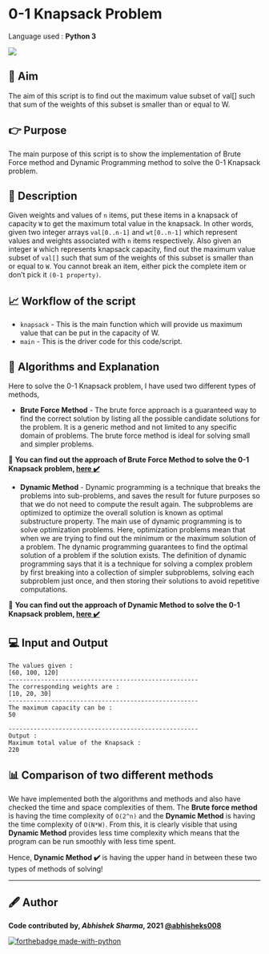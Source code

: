 # 0-1 Knapsack Problem
Language used : **Python 3**

![](https://github.com/abhisheks008/PyAlgo-Tree/blob/main/Knapsack/0-1%20Knapsack/Images/knapsack3.jpg)

## 🎯 Aim
The aim of this script is to find out the maximum value subset of val[] such that sum of the weights of this subset is smaller than or equal to W.

## 👉 Purpose
The main purpose of this script is to show the implementation of Brute Force method and Dynamic Programming method to solve the 0-1 Knapsack problem.

## 📄 Description
Given weights and values of `n` items, put these items in a knapsack of capacity `W` to get the maximum total value in the knapsack. In other words, given two integer arrays `val[0..n-1]` and `wt[0..n-1]` which represent values and weights associated with `n` items respectively. Also given an integer `W` which represents knapsack capacity, find out the maximum value subset of `val[]` such that sum of the weights of this subset is smaller than or equal to `W`. You cannot break an item, either pick the complete item or don’t pick it `(0-1 property)`.

## 📈 Workflow of the script
- `knapsack` - This is the main function which will provide us maximum value that can be put in the capacity of W.
- `main` - This is the driver code for this code/script.

## 🧮 Algorithms and Explanation
Here to solve the 0-1 Knapsack problem, I have used two different types of methods,
- **Brute Force Method** - The brute force approach is a guaranteed way to find the correct solution by listing all the possible candidate solutions for the problem. It is a generic method and not limited to any specific domain of problems. The brute force method is ideal for solving small and simpler problems.

🔴 **You can find out the approach of Brute Force Method to solve the 0-1 Knapsack problem, [here ✔️](https://github.com/abhisheks008/PyAlgo-Tree/tree/main/Knapsack/0-1%20Knapsack/Brute%20Force%20Method)**


- **Dynamic Method** - Dynamic programming is a technique that breaks the problems into sub-problems, and saves the result for future purposes so that we do not need to compute the result again. The subproblems are optimized to optimize the overall solution is known as optimal substructure property. The main use of dynamic programming is to solve optimization problems. Here, optimization problems mean that when we are trying to find out the minimum or the maximum solution of a problem. The dynamic programming guarantees to find the optimal solution of a problem if the solution exists. The definition of dynamic programming says that it is a technique for solving a complex problem by first breaking into a collection of simpler subproblems, solving each subproblem just once, and then storing their solutions to avoid repetitive computations.

🔴 **You can find out the approach of Dynamic Method to solve the 0-1 Knapsack problem, [here ✔️](https://github.com/abhisheks008/PyAlgo-Tree/tree/main/Knapsack/0-1%20Knapsack/Dynamic%20Method)**

## 💻 Input and Output
```
The values given : 
[60, 100, 120]
-----------------------------------------------------
The corresponding weights are :
[10, 20, 30]
-----------------------------------------------------
The maximum capacity can be : 
50

-----------------------------------------------------
Output :
Maximum total value of the Knapsack : 
220
```

## 📊 Comparison of two different methods
We have implemented both the algorithms and methods and also have checked the time and  space complexities of them. The **Brute force method** is having the time complexity of `O(2^n)` and the **Dynamic Method** is having the time complexity of `O(N*W)`. From this, it is clearly visible that using **Dynamic Method** provides less time complexity which means that the program can be run smoothly with less time spent.

Hence, **Dynamic Method ✔️** is having the upper hand in between these two types of methods of solving!

---------------------------------------------------------------
## 🖋️ Author
**Code contributed by, _Abhishek Sharma_, 2021 [@abhisheks008](github.com/abhisheks008)**

[![forthebadge made-with-python](http://ForTheBadge.com/images/badges/made-with-python.svg)](https://www.python.org/)

